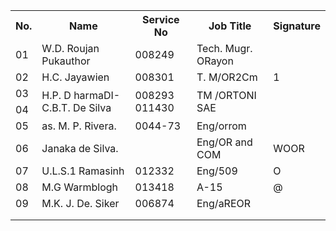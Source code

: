 ﻿<table>
<tr>
<th>No.</th>
<th>Name</th>
<th>Service No</th>
<th>Job Title</th>
<th>Signature</th>
</tr>
<tr>
<td>01</td>
<td>W.D. Roujan Pukauthor</td>
<td>008249</td>
<td>Tech. Mugr. ORayon</td>
<td></td>
</tr>
<tr>
<td>02</td>
<td>H.C. Jayawien</td>
<td>008301</td>
<td>T. M/OR2Cm</td>
<td>1</td>
</tr>
<tr>
<td>03</td>
<td rowspan="2">H.P. D harmaDI- C.B.T. De Silva</td>
<td rowspan="2">008293 011430</td>
<td rowspan="2">TM /ORTONI SAE</td>
<td></td>
</tr>
<tr>
<td>04</td>
<td></td>
</tr>
<tr>
<td>05</td>
<td>as. M. P. Rivera.</td>
<td>0044-73</td>
<td>Eng/orrom</td>
<td></td>
</tr>
<tr>
<td>06</td>
<td>Janaka de Silva.</td>
<td></td>
<td>Eng/OR and COM</td>
<td>WOOR</td>
</tr>
<tr>
<td>07</td>
<td>U.L.S.1 Ramasinh</td>
<td>012332</td>
<td>Eng/509</td>
<td>O</td>
</tr>
<tr>
<td>08</td>
<td>M.G Warmblogh</td>
<td>013418</td>
<td>A-15</td>
<td>@</td>
</tr>
<tr>
<td>09</td>
<td>M.K. J. De. Siker</td>
<td>006874</td>
<td>Eng/aREOR</td>
<td></td>
</tr>
<tr>
<td></td>
<td></td>
<td></td>
<td></td>
<td></td>
</tr>
<tr>
<td></td>
<td></td>
<td></td>
<td></td>
<td></td>
</tr>
</table>


<!-- PageNumber="110 -" -->
